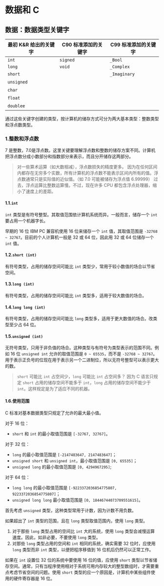 # 数据和 C

## 数据：数据类型关键字

| 最初 K&R 给出的关键字 | C90 标准添加的关键字 | C99 标准添加的关键字 |
| --------------------- | -------------------- | -------------------- |
| `int`                 | `signed`             | `_Bool`              |
| `long`                | `void`               | `_Complex`           |
| `short`               | &nbsp;               | `_Imaginary`         |
| `unsigned`            | &nbsp;               | &nbsp;               |
| `char`                | &nbsp;               | &nbsp;               |
| `float`               | &nbsp;               | &nbsp;               |
| `doublee`             | &nbsp;               | &nbsp;               |

通过这些关键字创建的类型，按计算机的储存方式可分为两大基本类型：整数类型和浮点数类型。

### 1.整数和浮点数

7 是整数，7.0是浮点数。这里关键要理解浮点数和整数的储存方案不同。计算机把浮点数分成小数部分和指数部分来表示，而且分开储存这两部分。

> 对一些算术运算（如大数相减），浮点数损失的精度更多。
> 因为在任何区间内都存在无穷多个实数，所有计算机的浮点数不能表示区间内所有的值。浮点数通常只是实际值的近似值。（如 7.0 可能被储存为浮点值 6.99999）
> 过去，浮点运算比整数运算慢。不过，现在许多 CPU 都包含浮点处理器，缩小了速度上的差距。

#### 1.1.`int`

`int` 类型是有符号整型。其取值范围依计算机系统而异。一般而言，储存一个 `int` 要占用一个机器字长。

早期的 16 位 IBM PC 兼容机使用 16 位来储存一个 `int` 值，其取值范围是 `-32768 ~ 32767`。目前的个人计算机一般是 32 或 64 位，因此用 32 或 64 位储存一个 `int` 值。

#### 1.2.`short (int)`

有符号类型，占用的储存空间可能比 `int` 类型少，常用于较小数值的场合以节省空间。

#### 1.3.`long (int)`

有符号类型，占用的储存空间可能比 `int` 类型多，适用于较大数值的场合。

#### 1.4.`long long (int)`

有符号类型，占用的储存空间可能比 `long` 类型多，适用于更大数值的场合。改类型至少占 64 位。

#### 1.5.`unsigned (int)`

无符号类型，只用于非负值的场合。这种类型与有符号为类型表示的范围不同。例如 16 位 `unsigned int` 允许的取值范围是 `0 ~ 65535`，而不是 `-32768 ~ 32767`。用于表示正负号的位现在用于表示另一个二进制位，所以无符号整型可以表示更大的数。

> `short` 可能比 `int` 占空间少，`long` 可能比 `int` 占空间多？
> 因为 C 语言只规定 `short` 占用的储存空间不能多于 `int`，`long` 占用的储存空间不能少于 `int`。这样规定是为了适应不同的机器。

#### 1.6.使用范围

C 标准对基本数据类型只规定了允许的最大最小值。

对于 16 位：

- `short` 和 `int` 的最小取值范围是 `[-32767, 32767]`。

对于 32 位：

- `long` 的最小取值范围是 `[-2147483647, 2147483647]`；
- `unsigned short` 和 `unsigned int`，最小取值范围是 `[0, 65535]`；
- `unsigned long` 的最小取值范围是 `[0, 4294967295]`;

对于 64 位：

- `long long` 的最小取值范围是 `[-9223372036854775807, 9223372036854775807]`；
- `unsigned long long` 最小取值范围是 `[0, 18446744073709551615]`。

首先考虑 `unsigned` 类型，这种类型常用于计数，因为计数不用负数。

如果超出了 `int` 类型的范围，且在 `long` 类型取值范围内，使用 `long` 类型。

1. 对于那些 `long` 类型占用的空间比 `int` 大的系统，使用 `long` 类型会减慢运算速度。因此，如非必要，不要使用 `long` 类型。
2. 对那些  `long` 类型占用的空间和 `int` 相同的系统，确实需要 32 位时，应使用 `long` 类型而非 `int` 类型，以便把程序移值到 16 位机后仍然可以正常工作。

如果在 `int` 设置位 32 位的系统中要使用 16 位的值，应使用 `short` 类型以节省储存空间。通常，只有当程序使用相对于系统可用内存较大的整型数组时，才需要重点考虑节省空间的问题。使用 `short` 类型的应一个原因是，计算机中某些组件使用的硬件寄存器是 16 位。

<!-- 68/751 -->

